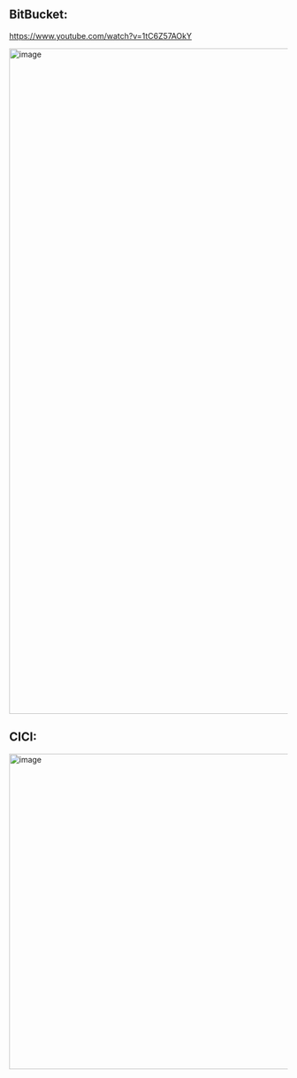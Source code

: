 ## BitBucket:

https://www.youtube.com/watch?v=1tC6Z57AOkY

<img width="1202" alt="image" src="https://user-images.githubusercontent.com/35987583/189062715-6c0f7bc9-7029-405f-8b8e-ced991408f6f.png">


## CICI: 
<img width="570" alt="image" src="https://user-images.githubusercontent.com/35987583/189726167-1978e235-d826-442f-929e-2200642d0f8e.png">
